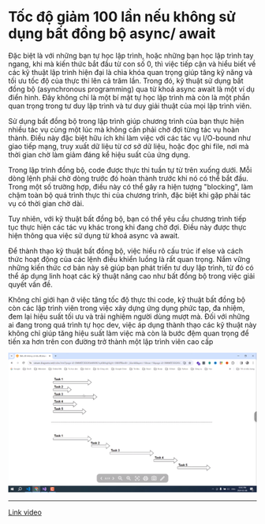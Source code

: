 # Tốc độ giảm 100 lần nếu không sử dụng bất đồng bộ async/ await

Đặc biệt là với những bạn tự học lập trình, hoặc những bạn học lập trình tay ngang, khi mà kiến thức bắt đầu từ con số 0, thì việc tiếp cận và hiểu biết về các kỹ thuật lập trình hiện đại là chìa khóa quan trọng giúp tăng kỹ năng và tối ưu tốc độ của thực thi lên cả trăm lần. Trong đó, kỹ thuật sử dụng bất đồng bộ (asynchronous programming) qua từ khoá async await là một ví dụ điển hình. Đây không chỉ là một bí mật tự học lập trình mà còn là một phần quan trọng trong tư duy lập trình và tư duy giải thuật của mọi lập trình viên.

Sử dụng bất đồng bộ trong lập trình giúp chương trình của bạn thực hiện nhiều tác vụ cùng một lúc mà không cần phải chờ đợi từng tác vụ hoàn thành. Điều này đặc biệt hữu ích khi làm việc với các tác vụ I/O-bound như giao tiếp mạng, truy xuất dữ liệu từ cơ sở dữ liệu, hoặc đọc ghi file, nơi mà thời gian chờ làm giảm đáng kể hiệu suất của ứng dụng.

Trong lập trình đồng bộ, code được thực thi tuần tự từ trên xuống dưới. Mỗi dòng lệnh phải chờ dòng trước đó hoàn thành trước khi nó có thể bắt đầu. Trong một số trường hợp, điều này có thể gây ra hiện tượng "blocking", làm chậm toàn bộ quá trình thực thi của chương trình, đặc biệt khi gặp phải tác vụ có thời gian chờ dài.

Tuy nhiên, với kỹ thuật bất đồng bộ, bạn có thể yêu cầu chương trình tiếp tục thực hiện các tác vụ khác trong khi đang chờ đợi. Điều này được thực hiện thông qua việc sử dụng từ khoá async và await.

Để thành thạo kỹ thuật bất đồng bộ, việc hiểu rõ cấu trúc if else và cách thức hoạt động của các lệnh điều khiển luồng là rất quan trọng. Nắm vững những kiến thức cơ bản này sẽ giúp bạn phát triển tư duy lập trình, từ đó có thể áp dụng linh hoạt các kỹ thuật nâng cao như bất đồng bộ trong việc giải quyết vấn đề.

Không chỉ giới hạn ở việc tăng tốc độ thực thi code, kỹ thuật bất đồng bộ còn các lập trình viên trong việc xây dựng ứng dụng phức tạp, đa nhiệm, đem lại hiệu suất tối ưu và trải nghiệm người dùng mượt mà. Đối với những ai đang trong quá trình tự học dev, việc áp dụng thành thạo các kỹ thuật này không chỉ giúp tăng hiệu suất làm việc mà còn là bước đệm quan trọng để tiến xa hơn trên con đường trở thành một lập trình viên cao cấp

![run code async](image.png)

---

[Link video](https://s.net.vn/UIfA)
